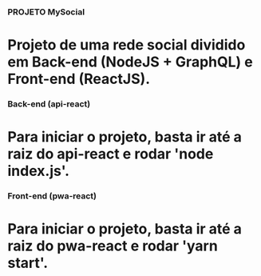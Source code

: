 ### PROJETO MySocial

# Projeto de uma rede social dividido em Back-end (NodeJS + GraphQL) e Front-end (ReactJS).

### Back-end (api-react)

# Para iniciar o projeto, basta ir até a raiz do api-react e rodar 'node index.js'.

### Front-end (pwa-react)

# Para iniciar o projeto, basta ir até a raiz do pwa-react e rodar 'yarn start'.
